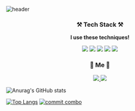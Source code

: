 ![header](https://capsule-render.vercel.app/api?type=Slice&color=1fff3c&height=300&section=header&text=Gunkim&fontSize=90)

<h3 align="center">⚒️ Tech Stack ⚒️</h3>
<p align="center"><b>I use these techniques!</b></p>
<p align="center">
    <img src="https://img.shields.io/badge/Java-palegoldenrod?style=flat-square&logo=Java&logoColor=red"/>
    <img src="https://img.shields.io/badge/Spring-white?style=flat-square&logo=Spring&logoColor=white&color=6DB33F"/>
    <img src="https://img.shields.io/badge/JavaScript-white?style=flat-square&logo=JavaScript&logoColor=black&color=F7DF1E"/>
    <img src="https://img.shields.io/badge/React-white?style=flat-square&logo=React&logoColor=white&color=76ccff"/>
    <img src="https://img.shields.io/badge/Python-blue?style=flat-square&logo=Python&logoColor=white"/>
</p>
<h3 align="center">📮 Me 📮</h3>
<p align="center">
    <a href="mailto:gunkim.dev@gmail.com">
        <img src="https://img.shields.io/badge/Gmail-d14836?style=flat-square&logo=Gmail&logoColor=white&link=mailto:gunkim.dev@gmail.com">
    </a>
    <a href="https://gunlog.dev">
        <img src="http://img.shields.io/badge/-Tech%20Blog-655ced?style=flat&color=black&logo=github&link=https://gunlog.dev">
    </a>
</p>

![Anurag's GitHub stats](https://github-readme-stats.vercel.app/api?username=gunkims&show_icons=true&theme=radical)

[![Top Langs](https://github-readme-stats.vercel.app/api/top-langs/?username=gunkims&layout=compact&hide=html,css,scss)](https://github.com/anuraghazra/github-readme-stats)
[![commit combo](http://commitcombo.com/get?user=gunkims&theme=Depths-calendar)](https://github.com/devxb/commitcombo)
